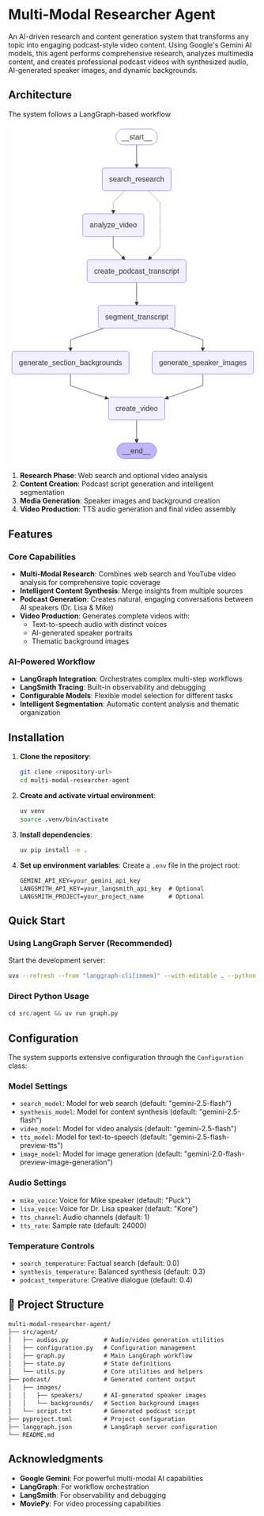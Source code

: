 # Multi-Modal Researcher Agent

An AI-driven research and content generation system that transforms any topic into engaging podcast-style video content. Using Google's Gemini AI models, this agent performs comprehensive research, analyzes multimedia content, and creates professional podcast videos with synthesized audio, AI-generated speaker images, and dynamic backgrounds.

## Architecture

The system follows a LangGraph-based workflow 

<img src="podcast/graph.png" alt="Workflow Graph" width="600">

1. **Research Phase**: Web search and optional video analysis
2. **Content Creation**: Podcast script generation and intelligent segmentation
3. **Media Generation**: Speaker images and background creation
4. **Video Production**: TTS audio generation and final video assembly


## Features

### Core Capabilities
- **Multi-Modal Research**: Combines web search and YouTube video analysis for comprehensive topic coverage
- **Intelligent Content Synthesis**: Merge insights from multiple sources
- **Podcast Generation**: Creates natural, engaging conversations between AI speakers (Dr. Lisa & Mike)
- **Video Production**: Generates complete videos with:
  - Text-to-speech audio with distinct voices
  - AI-generated speaker portraits
  - Thematic background images

### AI-Powered Workflow
- **LangGraph Integration**: Orchestrates complex multi-step workflows
- **LangSmith Tracing**: Built-in observability and debugging
- **Configurable Models**: Flexible model selection for different tasks
- **Intelligent Segmentation**: Automatic content analysis and thematic organization


## Installation

1. **Clone the repository**:
   ```bash
   git clone <repository-url>
   cd multi-modal-researcher-agent
   ```

2. **Create and activate virtual environment**:
   ```bash
   uv venv
   source .venv/bin/activate  
   ```

3. **Install dependencies**:
   ```bash
   uv pip install -e .
   ```

4. **Set up environment variables**:
   Create a `.env` file in the project root:
   ```env
   GEMINI_API_KEY=your_gemini_api_key
   LANGSMITH_API_KEY=your_langsmith_api_key  # Optional
   LANGSMITH_PROJECT=your_project_name       # Optional
   ```

## Quick Start

### Using LangGraph Server (Recommended)

Start the development server:
```bash
uvx --refresh --from "langgraph-cli[inmem]" --with-editable . --python 3.11 langgraph dev --allow-blocking
```

### Direct Python Usage

```python
cd src/agent && uv run graph.py 
```

## Configuration

The system supports extensive configuration through the `Configuration` class:

### Model Settings
- `search_model`: Model for web search (default: "gemini-2.5-flash")
- `synthesis_model`: Model for content synthesis (default: "gemini-2.5-flash")
- `video_model`: Model for video analysis (default: "gemini-2.5-flash")
- `tts_model`: Model for text-to-speech (default: "gemini-2.5-flash-preview-tts")
- `image_model`: Model for image generation (default: "gemini-2.0-flash-preview-image-generation")

### Audio Settings
- `mike_voice`: Voice for Mike speaker (default: "Puck")
- `lisa_voice`: Voice for Dr. Lisa speaker (default: "Kore")
- `tts_channel`: Audio channels (default: 1)
- `tts_rate`: Sample rate (default: 24000)

### Temperature Controls
- `search_temperature`: Factual search (default: 0.0)
- `synthesis_temperature`: Balanced synthesis (default: 0.3)
- `podcast_temperature`: Creative dialogue (default: 0.4)

## 📁 Project Structure

```
multi-modal-researcher-agent/
├── src/agent/
│   ├── audios.py          # Audio/video generation utilities
│   ├── configuration.py   # Configuration management
│   ├── graph.py           # Main LangGraph workflow
│   ├── state.py           # State definitions
│   └── utils.py           # Core utilities and helpers
├── podcast/               # Generated content output
│   ├── images/
│   │   ├── speakers/      # AI-generated speaker images
│   │   └── backgrounds/   # Section background images
│   └── script.txt         # Generated podcast script
├── pyproject.toml         # Project configuration
├── langgraph.json         # LangGraph server configuration
└── README.md
```


## Acknowledgments

- **Google Gemini**: For powerful multi-modal AI capabilities
- **LangGraph**: For workflow orchestration
- **LangSmith**: For observability and debugging
- **MoviePy**: For video processing capabilities

